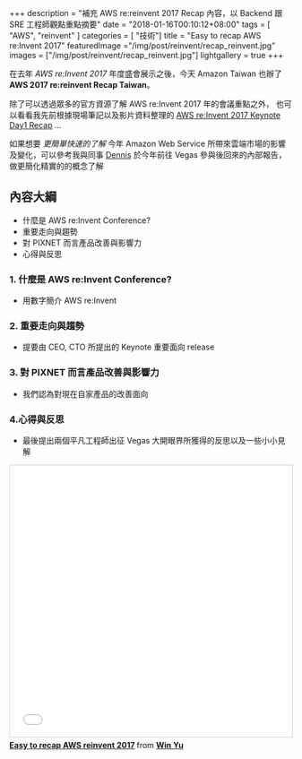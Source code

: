 +++
description = "補充 AWS re:reinvent 2017 Recap 內容，以 Backend 跟 SRE 工程師觀點重點摘要"
date = "2018-01-16T00:10:12+08:00"
tags = [ "AWS", "reinvent" ]
categories = [ "技術"]
title = "Easy to recap AWS re:Invent 2017"
featuredImage ="/img/post/reinvent/recap_reinvent.jpg"
images = ["/img/post/reinvent/recap_reinvent.jpg"]
lightgallery =  true
+++

在去年 _AWS re:Invent 2017_ 年度盛會展示之後，今天 Amazon Taiwan 也辦了 __AWS 2017 re:reinvent Recap Taiwan__。

<!--more-->
除了可以透過眾多的官方資源了解 AWS re:Invent 2017 年的會議重點之外， 也可以看看我先前根據現場筆記以及影片資料整理的
[AWS re:Invent 2017 Keynote Day1 Recap](/reinvent_keynote_day1_recap) ...

如果想要 <i class="text-primary">更簡單快速的了解</i> 今年 Amazon Web Service 所帶來雲端市場的影響及變化，可以參考我與同事 [Dennis](/fb.me/hank418) 於今年前往 Vegas 參與後回來的內部報告，做更簡化精實的的概念了解

## 內容大綱
- 什麼是 AWS re:Invent Conference?
- 重要走向與趨勢
- 對 PIXNET 而言產品改善與影響力
- 心得與反思


### 1. 什麼是 AWS re:Invent Conference?
- 用數字簡介 AWS re:Invent

### 2. 重要走向與趨勢
- 提要由 CEO, CTO 所提出的 Keynote 重要面向 release

### 3. 對 PIXNET 而言產品改善與影響力
- 我們認為對現在自家產品的改善面向

### 4.心得與反思
- 最後提出兩個平凡工程師出征 Vegas 大開眼界所獲得的反思以及一些小小見解

<iframe src="//www.slideshare.net/slideshow/embed_code/key/oyRmIRu2qDvmyM" width="595" height="485" frameborder="0" marginwidth="0" marginheight="0" scrolling="no" style="border:1px solid #CCC; border-width:1px; margin-bottom:5px; max-width: 100%;" allowfullscreen> </iframe> <div style="margin-bottom:5px"> <strong> <a href="//www.slideshare.net/kylinfish/easy-to-recap-aws-reinvent-2017" title="Easy to recap AWS reinvent 2017" target="_blank">Easy to recap AWS reinvent 2017</a> </strong> from <strong><a href="https://www.slideshare.net/kylinfish" target="_blank">Win Yu</a></strong> </div>
